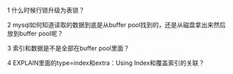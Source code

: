 
1 什么时候行锁升级为表锁？

2 mysql如何知道读取的数据到底是从buffer pool找到的，还是从磁盘拿出来然后放到buffer pool呢？

3 索引和数据是不是全部在buffer pool里面？

4 EXPLAIN里面的type=index和extra：Using Index和覆盖索引的关联？